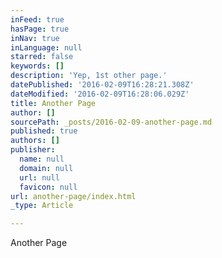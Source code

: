 ```yaml
---
inFeed: true
hasPage: true
inNav: true
inLanguage: null
starred: false
keywords: []
description: 'Yep, 1st other page.'
datePublished: '2016-02-09T16:28:21.308Z'
dateModified: '2016-02-09T16:28:06.029Z'
title: Another Page
author: []
sourcePath: _posts/2016-02-09-another-page.md
published: true
authors: []
publisher:
  name: null
  domain: null
  url: null
  favicon: null
url: another-page/index.html
_type: Article

---
```

Another Page